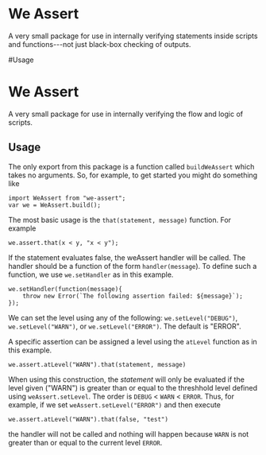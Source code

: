 # We Assert

A very small package for use in internally verifying statements inside scripts and functions---not just black-box checking of outputs.

#Usage

# We Assert

A very small package for use in internally verifying the flow and logic of scripts.

## Usage

The only export from this package is a function called `buildWeAssert` which takes no arguments.  So, for example, to get started you might do something like

```
import WeAssert from "we-assert";
var we = WeAssert.build();
```

The most basic usage is the `that(statement, message)` function.  For example
```
we.assert.that(x < y, "x < y");
```
If the statement evaluates false, the weAssert handler will be called.  The handler should be a function of the form `handler(message`).  To define such a function, we use `we.setHandler` as in this example.
```
we.setHandler(function(message){
    throw new Error(`The following assertion failed: ${message}`);
});
```

We can set the level using any of the following:
`we.setLevel("DEBUG")`, `we.setLevel("WARN")`, or  `we.setLevel("ERROR")`.  The default is "ERROR".  

A specific assertion can be assigned a level using the `atLevel` function as in this example.
```
we.assert.atLevel("WARN").that(statement, message)
```
When using this construction, the *statement* will only be evaluated if the level given ("WARN") is greater than or equal to the threshhold level defined using `weAssert.setLevel`.  The order is `DEBUG` < `WARN` < `ERROR`.  Thus, for example, if we set `weAssert.setLevel("ERROR")` and then execute
```
we.assert.atLevel("WARN").that(false, "test")
```
the handler will not be called and nothing will happen because `WARN` is not greater than or equal to the current level `ERROR`.
